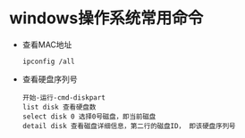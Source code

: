 # windows操作系统常用命令


- 查看MAC地址
  ```
  ipconfig /all
  ```

- 查看硬盘序列号
  ```
  开始-运行-cmd-diskpart
  list disk 查看硬盘数
  select disk 0 选择0号磁盘，即当前磁盘
  detail disk 查看磁盘详细信息，第二行的磁盘ID， 即该硬盘序列号
  ```

